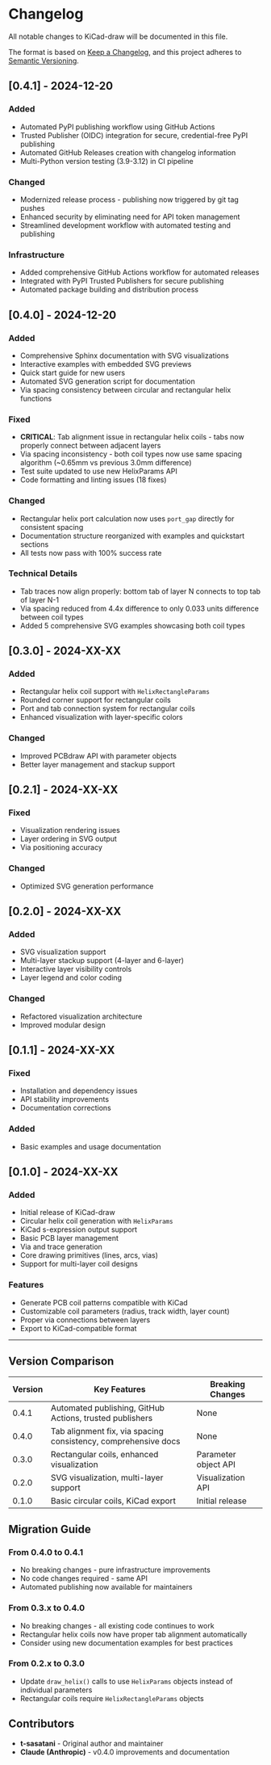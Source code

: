 # Changelog

All notable changes to KiCad-draw will be documented in this file.

The format is based on [Keep a Changelog](https://keepachangelog.com/en/1.0.0/),
and this project adheres to [Semantic Versioning](https://semver.org/spec/v2.0.0.html).

## [0.4.1] - 2024-12-20

### Added
- Automated PyPI publishing workflow using GitHub Actions
- Trusted Publisher (OIDC) integration for secure, credential-free PyPI publishing
- Automated GitHub Releases creation with changelog information
- Multi-Python version testing (3.9-3.12) in CI pipeline

### Changed
- Modernized release process - publishing now triggered by git tag pushes
- Enhanced security by eliminating need for API token management
- Streamlined development workflow with automated testing and publishing

### Infrastructure
- Added comprehensive GitHub Actions workflow for automated releases
- Integrated with PyPI Trusted Publishers for secure publishing
- Automated package building and distribution process

## [0.4.0] - 2024-12-20

### Added
- Comprehensive Sphinx documentation with SVG visualizations
- Interactive examples with embedded SVG previews
- Quick start guide for new users
- Automated SVG generation script for documentation
- Via spacing consistency between circular and rectangular helix functions

### Fixed
- **CRITICAL**: Tab alignment issue in rectangular helix coils - tabs now properly connect between adjacent layers
- Via spacing inconsistency - both coil types now use same spacing algorithm (~0.65mm vs previous 3.0mm difference)
- Test suite updated to use new HelixParams API
- Code formatting and linting issues (18 fixes)

### Changed
- Rectangular helix port calculation now uses `port_gap` directly for consistent spacing
- Documentation structure reorganized with examples and quickstart sections
- All tests now pass with 100% success rate

### Technical Details
- Tab traces now align properly: bottom tab of layer N connects to top tab of layer N-1
- Via spacing reduced from 4.4x difference to only 0.033 units difference between coil types
- Added 5 comprehensive SVG examples showcasing both coil types

## [0.3.0] - 2024-XX-XX

### Added
- Rectangular helix coil support with `HelixRectangleParams`
- Rounded corner support for rectangular coils
- Port and tab connection system for rectangular coils
- Enhanced visualization with layer-specific colors

### Changed
- Improved PCBdraw API with parameter objects
- Better layer management and stackup support

## [0.2.1] - 2024-XX-XX

### Fixed
- Visualization rendering issues
- Layer ordering in SVG output
- Via positioning accuracy

### Changed
- Optimized SVG generation performance

## [0.2.0] - 2024-XX-XX

### Added
- SVG visualization support
- Multi-layer stackup support (4-layer and 6-layer)
- Interactive layer visibility controls
- Layer legend and color coding

### Changed
- Refactored visualization architecture
- Improved modular design

## [0.1.1] - 2024-XX-XX

### Fixed
- Installation and dependency issues
- API stability improvements
- Documentation corrections

### Added
- Basic examples and usage documentation

## [0.1.0] - 2024-XX-XX

### Added
- Initial release of KiCad-draw
- Circular helix coil generation with `HelixParams`
- KiCad s-expression output support
- Basic PCB layer management
- Via and trace generation
- Core drawing primitives (lines, arcs, vias)
- Support for multi-layer coil designs

### Features
- Generate PCB coil patterns compatible with KiCad
- Customizable coil parameters (radius, track width, layer count)
- Proper via connections between layers
- Export to KiCad-compatible format

---

## Version Comparison

| Version | Key Features | Breaking Changes |
|---------|-------------|------------------|
| 0.4.1 | Automated publishing, GitHub Actions, trusted publishers | None |
| 0.4.0 | Tab alignment fix, via spacing consistency, comprehensive docs | None |
| 0.3.0 | Rectangular coils, enhanced visualization | Parameter object API |
| 0.2.0 | SVG visualization, multi-layer support | Visualization API |
| 0.1.0 | Basic circular coils, KiCad export | Initial release |

## Migration Guide

### From 0.4.0 to 0.4.1
- No breaking changes - pure infrastructure improvements
- No code changes required - same API
- Automated publishing now available for maintainers

### From 0.3.x to 0.4.0
- No breaking changes - all existing code continues to work
- Rectangular helix coils now have proper tab alignment automatically
- Consider using new documentation examples for best practices

### From 0.2.x to 0.3.0
- Update `draw_helix()` calls to use `HelixParams` objects instead of individual parameters
- Rectangular coils require `HelixRectangleParams` objects

## Contributors

- **t-sasatani** - Original author and maintainer
- **Claude (Anthropic)** - v0.4.0 improvements and documentation 